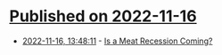 # [Published on 2022-11-16](index.md)

* [2022-11-16, 13:48:11](https://news.ycombinator.com/item?id=33622794) - [Is a Meat Recession Coming?](https://www.foxbusiness.com/lifestyle/meat-recession-coming)
